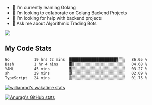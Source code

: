 
- 🌱 I’m currently learning Golang
- 👯 I’m looking to collaborate on Golang Backend Projects
- 🤔 I’m looking for help with backend projects
- 💬 Ask me about Algorithmic Trading Bots

![](https://github-profile-trophy.vercel.app/?username=kevinbarrero)

## My Code Stats

<!--START_SECTION:waka-->

```txt
Go           19 hrs 52 mins  █████████████████████▓░░░   86.05 %
Bash         1 hr 4 mins     █▒░░░░░░░░░░░░░░░░░░░░░░░   04.68 %
YAML         45 mins         ▓░░░░░░░░░░░░░░░░░░░░░░░░   03.27 %
sh           29 mins         ▓░░░░░░░░░░░░░░░░░░░░░░░░   02.09 %
TypeScript   24 mins         ▒░░░░░░░░░░░░░░░░░░░░░░░░   01.75 %
```

<!--END_SECTION:waka-->

[![willianrod's wakatime stats](https://github-readme-stats.vercel.app/api/wakatime?username=holdandup&layout=compact&theme=react&custom_title=Wakatime%20All%20Time%20Stats&langs_count=8)](https://github.com/anuraghazra/github-readme-stats)

[![Anurag's GitHub stats](https://github-readme-stats.vercel.app/api?username=Kevinbarrero)](https://github.com/anuraghazra/github-readme-stats)




